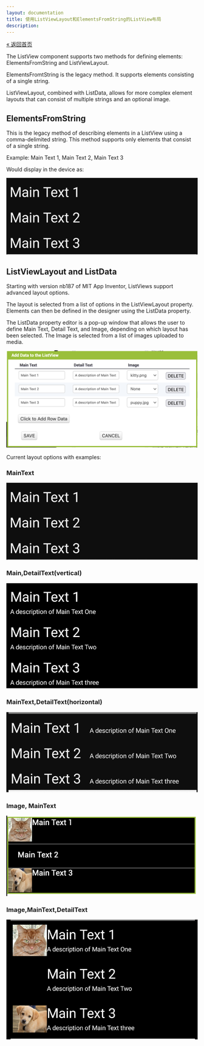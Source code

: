 ```yaml
---
layout: documentation
title: 使用ListViewLayout和ElementsFromString的ListView布局
description: 
---
```


[&laquo; 返回首页](index.html)

The ListView component supports two methods for defining elements: ElementsFromString and ListViewLayout.

ElementsFromtString is the legacy method. It supports elements consisting of a single string.

ListViewLayout, combined with ListData, allows for more complex element layouts that can consist of multiple strings and an optional image.

## ElementsFromString

This is the legacy method of describing elements in a ListView using a comma-delimited string. This method supports only elements that consist of a single string.

Example: Main Text 1, Main Text 2, Main Text 3

Would display in the device as:

![ListView elements for layout MainText](images/ListView-maintext.png)

## ListViewLayout and ListData

Starting with version nb187 of MIT App Inventor, ListViews support advanced layout options.

The layout is selected from a list of options in the ListViewLayout property. Elements can then be defined in the designer using the ListData property.

The ListData property editor is a pop-up window that allows the user to define Main Text, Detail Text, and Image, depending on which layout has been selected. The Image is selected from a list of images uploaded to media.

![ListData editor displaying all field options](images/ListView-ListData.png)

Current layout options with examples:

### MainText

![ListView elements for layout MainText](images/ListView-maintext.png)

### Main,DetailText(vertical)

![ListView elements for layout MainText,DetailText(vertical)](images/ListView-maindetail-vert.png)

### MainText,DetailText(horizontal)

![ListView elements for layout MainText,DetailText(horizontal)](images/ListView-maindetail-horiz.png)

### Image, MainText

![ListView elements for layout Image,MainText](images/Listview-mainimage.png)

### Image,MainText,DetailText

![ListView elements for layout Image,MainText,DetailText](images/ListView-maindetailimage.png)

